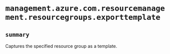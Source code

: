 # `management.azure.com.resourcemanagement.resourcegroups.exporttemplate`

## `summary`
Captures the specified resource group as a template.


